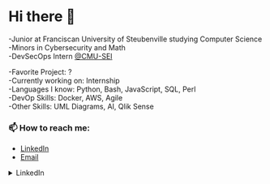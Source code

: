 # Hi there 👋

-Junior at Franciscan University of Steubenville studying Computer Science\
-Minors in Cybersecurity and Math\
-DevSecOps  Intern [@CMU-SEI](https://github.com/cmu-sei)

-Favorite Project: ? \
-Currently working on: Internship\
-Languages I know: Python, Bash, JavaScript, SQL, Perl\
-DevOp Skills: Docker, AWS, Agile\
-Other Skills: UML Diagrams, AI, Qlik Sense

### 📫 How to reach me:
- [LinkedIn](https://www.linkedin.com/in/emilymariewolfe/)
- [Email](ewolfe@student.franciscan.edu)
<details>
<summary>LinkedIn</summary>
<br>
https://www.linkedin.com/in/emilymariewolfe/
</details>
